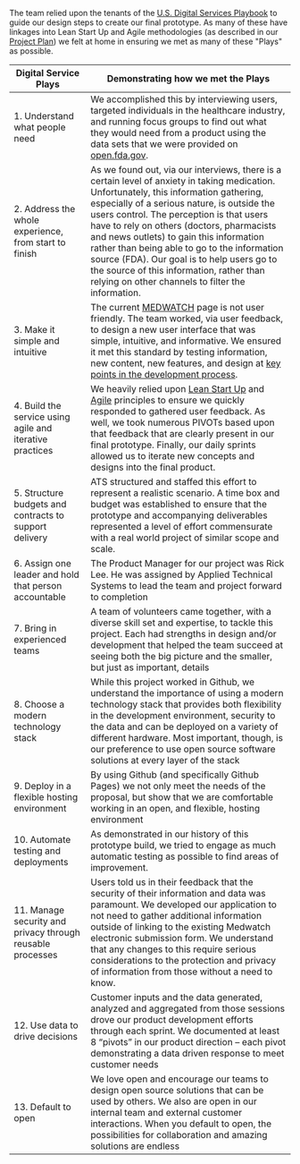 The team relied upon the tenants of the [U.S. Digital Services Playbook](https://playbook.cio.gov/) to guide our design steps to create our final prototype.  As many of these have linkages into Lean Start Up and Agile methodologies (as described in our [Project Plan](https://github.com/atsid/18f-RFQ993471-POOL1/blob/master/wiki/wiki2projectplan.md)) we felt at home in ensuring we met as many of these "Plays" as possible.

|**Digital Service Plays**|**Demonstrating how we met the Plays**|
|----|----|
|1. Understand what people need|We accomplished this by interviewing users, targeted individuals in the healthcare industry, and running focus groups to find out what they would need from a product using the data sets that we were provided on [open.fda.gov](https://open.fda.gov/).|
|2. Address the whole experience, from start to finish|As we found out, via our interviews, there is a certain level of anxiety in taking medication.  Unfortunately, this information gathering, especially of a serious nature, is outside the users control.  The perception is that users have to rely on others (doctors, pharmacists and news outlets) to gain this information rather than being able to go to the information source (FDA).  Our goal is to help users go to the source of this information, rather than relying on other channels to filter the information.|
|3. Make it simple and intuitive|The current [MEDWATCH](http://www.fda.gov/Safety/MedWatch/default.htm) page is not user friendly.  The team worked, via user feedback, to design a new user interface that was simple, intuitive, and informative.  We ensured it met this standard by testing information, new content, new features, and design at [key points in the development process](https://github.com/atsid/18f-RFQ993471-POOL1/blob/master/wiki/wiki3UXDresearch.md).|
|4. Build the service using agile and iterative practices|We heavily relied upon [Lean Start Up](https://github.com/atsid/18f-RFQ993471-POOL1/blob/master/wiki/wiki2projectplan.md#lean-start-up-project-aspects) and [Agile](https://github.com/atsid/18f-RFQ993471-POOL1/blob/master/wiki/wiki2projectplan.md#agile-project-aspects) principles to ensure we quickly responded to gathered user feedback.  As well, we took numerous PIVOTs based upon that feedback that are clearly present in our final prototype.  Finally, our daily sprints allowed us to iterate new concepts and designs into the final product.|
|5. Structure budgets and contracts to support delivery|ATS structured and staffed this effort to represent a realistic scenario. A time box and budget was established to ensure that the prototype and accompanying deliverables represented a level of effort commensurate with a real world project of similar scope and scale.|
|6. Assign one leader and hold that person accountable|The Product Manager for our project was Rick Lee.  He was assigned by Applied Technical Systems to lead the team and project forward to completion|
|7. Bring in experienced teams|A team of volunteers came together, with a diverse skill set and expertise, to tackle this project.  Each had strengths in design and/or development that helped the team succeed at seeing both the big picture and the smaller, but just as important, details|
|8. Choose a modern technology stack|While this project worked in Github, we understand the importance of using a modern technology stack that provides both flexibility in the development environment, security to the data and can be deployed on a variety of different hardware.  Most important, though, is our preference to use open source software solutions at every layer of the stack|
|9. Deploy in a flexible hosting environment|By using Github (and specifically Github Pages) we not only meet the needs of the proposal, but show that we are comfortable working in an open, and flexible, hosting environment|
|10. Automate testing and deployments|As demonstrated in our history of this prototype build, we tried to engage as much automatic testing as possible to find areas of improvement.|
|11. Manage security and privacy through reusable processes|Users told us in their feedback that the security of their information and data was paramount.  We developed our application to not need to gather additional information outside of linking to the existing Medwatch electronic submission form.  We understand that any changes to this require serious considerations to the protection and privacy of information from those without a need to know.|
|12. Use data to drive decisions|Customer inputs and the data generated, analyzed and aggregated from those sessions drove our product development efforts through each sprint. We documented at least 8 “pivots” in our product direction – each pivot demonstrating a data driven response to meet customer needs|
|13. Default to open|We love open and encourage our teams to design open source solutions that can be used by others.  We also are open in our internal team and external customer interactions.  When you default to open, the possibilities for collaboration and amazing solutions are endless|
